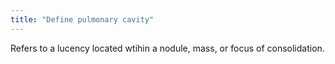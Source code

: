 ```yaml
---
title: "Define pulmonary cavity"
---
```

Refers to a lucency located wtihin a nodule, mass, or focus of consolidation.


